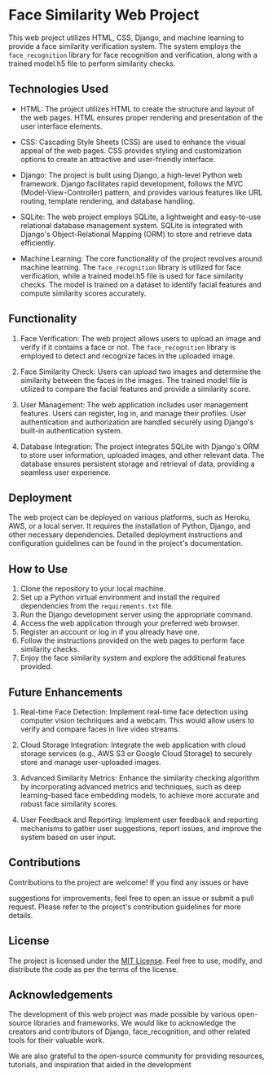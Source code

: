 # Face Similarity Web Project

This web project utilizes HTML, CSS, Django, and machine learning to provide a face similarity verification system. The system employs the `face_recognition` library for face recognition and verification, along with a trained model.h5 file to perform similarity checks.

## Technologies Used

- HTML: The project utilizes HTML to create the structure and layout of the web pages. HTML ensures proper rendering and presentation of the user interface elements.

- CSS: Cascading Style Sheets (CSS) are used to enhance the visual appeal of the web pages. CSS provides styling and customization options to create an attractive and user-friendly interface.

- Django: The project is built using Django, a high-level Python web framework. Django facilitates rapid development, follows the MVC (Model-View-Controller) pattern, and provides various features like URL routing, template rendering, and database handling.

- SQLite: The web project employs SQLite, a lightweight and easy-to-use relational database management system. SQLite is integrated with Django's Object-Relational Mapping (ORM) to store and retrieve data efficiently.

- Machine Learning: The core functionality of the project revolves around machine learning. The `face_recognition` library is utilized for face verification, while a trained model.h5 file is used for face similarity checks. The model is trained on a dataset to identify facial features and compute similarity scores accurately.

## Functionality

1. Face Verification: The web project allows users to upload an image and verify if it contains a face or not. The `face_recognition` library is employed to detect and recognize faces in the uploaded image.

2. Face Similarity Check: Users can upload two images and determine the similarity between the faces in the images. The trained model file is utilized to compare the facial features and provide a similarity score.

3. User Management: The web application includes user management features. Users can register, log in, and manage their profiles. User authentication and authorization are handled securely using Django's built-in authentication system.

4. Database Integration: The project integrates SQLite with Django's ORM to store user information, uploaded images, and other relevant data. The database ensures persistent storage and retrieval of data, providing a seamless user experience.

## Deployment

The web project can be deployed on various platforms, such as Heroku, AWS, or a local server. It requires the installation of Python, Django, and other necessary dependencies. Detailed deployment instructions and configuration guidelines can be found in the project's documentation.

## How to Use

1. Clone the repository to your local machine.
2. Set up a Python virtual environment and install the required dependencies from the `requirements.txt` file.
3. Run the Django development server using the appropriate command.
4. Access the web application through your preferred web browser.
5. Register an account or log in if you already have one.
6. Follow the instructions provided on the web pages to perform face similarity checks.
7. Enjoy the face similarity system and explore the additional features provided.

## Future Enhancements

1. Real-time Face Detection: Implement real-time face detection using computer vision techniques and a webcam. This would allow users to verify and compare faces in live video streams.

2. Cloud Storage Integration: Integrate the web application with cloud storage services (e.g., AWS S3 or Google Cloud Storage) to securely store and manage user-uploaded images.

3. Advanced Similarity Metrics: Enhance the similarity checking algorithm by incorporating advanced metrics and techniques, such as deep learning-based face embedding models, to achieve more accurate and robust face similarity scores.

4. User Feedback and Reporting: Implement user feedback and reporting mechanisms to gather user suggestions, report issues, and improve the system based on user input.

## Contributions

Contributions to the project are welcome! If you find any issues or have

 suggestions for improvements, feel free to open an issue or submit a pull request. Please refer to the project's contribution guidelines for more details.

## License

The project is licensed under the [MIT License](https://opensource.org/licenses/MIT). Feel free to use, modify, and distribute the code as per the terms of the license.

## Acknowledgements

The development of this web project was made possible by various open-source libraries and frameworks. We would like to acknowledge the creators and contributors of Django, face_recognition, and other related tools for their valuable work.

We are also grateful to the open-source community for providing resources, tutorials, and inspiration that aided in the development 
